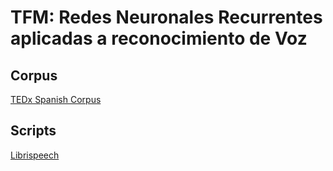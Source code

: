 # TFM: Redes Neuronales Recurrentes aplicadas a reconocimiento de Voz

## Corpus
[TEDx Spanish Corpus](https://openslr.org/67/)

## Scripts
[Librispeech](https://github.com/tensorflow/datasets/blob/master/tensorflow_datasets/audio/librispeech.py)
